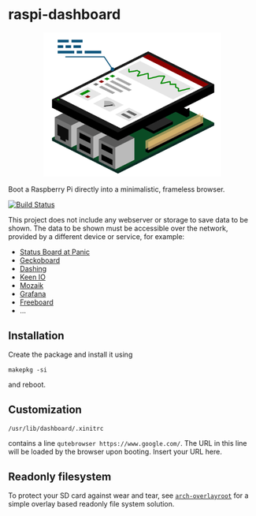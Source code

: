 raspi-dashboard
===============

<p align="center">
<img src="artwork/dashboard.png" width="360" />
</p>

Boot a Raspberry Pi directly into a minimalistic, frameless browser.

[![Build Status](https://travis-ci.org/nils-werner/raspi-dashboard.svg?branch=master)](https://travis-ci.org/nils-werner/raspi-dashboard)

This project does not include any webserver or storage to save data to be shown. The data to be shown must be accessible over the network, provided by a different device or service, for example:

 - [Status Board at Panic](https://www.panic.com/blog/the-panic-status-board/)
 - [Geckoboard](https://www.geckoboard.com/)
 - [Dashing](http://shopify.github.io/dashing/)
 - [Keen IO](https://keen.github.io/dashboards/)
 - [Mozaik](http://mozaik.rocks/)
 - [Grafana](https://grafana.com/)
 - [Freeboard](https://freeboard.io/)
 - ...

Installation
------------

Create the package and install it using

    makepkg -si

and reboot.

Customization
-------------

    /usr/lib/dashboard/.xinitrc

contains a line `qutebrowser https://www.google.com/`. The URL in this line will be loaded by the browser upon booting. Insert your URL here.

Readonly filesystem
-------------------

To protect your SD card against wear and tear, see [`arch-overlayroot`](https://github.com/nils-werner/arch-overlayroot) for a simple overlay based readonly file system solution.
